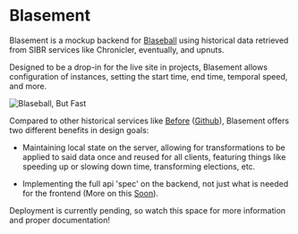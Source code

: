 # Blasement

Blasement is a mockup backend for [Blaseball](https://www.blaseball.com) using historical data retrieved from SIBR services like Chronicler, eventually, and upnuts.

Designed to be a drop-in for the live site in projects, Blasement allows configuration of instances, setting the start time, end time, temporal speed, and more.

![Blaseball, But Fast](https://cdn.discordapp.com/attachments/738107864605786253/841326892752961596/1SdxzjnLDX.gif)

Compared to other historical services like [Before](https://before.sibr.dev/) ([Github](https://github.com/iliana/before)), Blasement offers two different benefits in design goals:

- Maintaining local state on the server, allowing for transformations to be applied to said data once and reused for all clients, featuring things like speeding up or slowing down time, transforming elections, etc.

- Implementing the full api 'spec' on the backend, not just what is needed for the frontend (More on this [Soon](TM)).

Deployment is currently pending, so watch this space for more information and proper documentation!